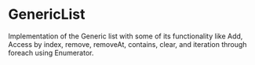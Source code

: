 # GenericList
Implementation of the Generic list with some of its functionality like Add, Access by index, remove, removeAt, contains, clear, and iteration through foreach using Enumerator.
